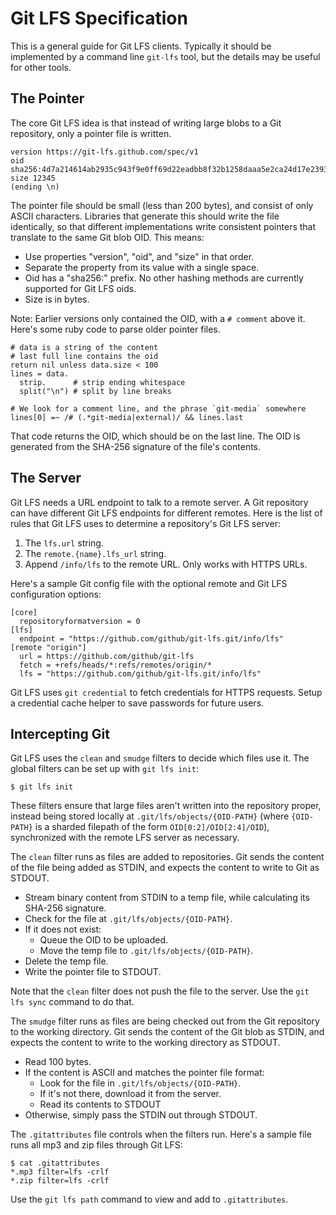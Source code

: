 # Git LFS Specification

This is a general guide for Git LFS clients.  Typically it should be
implemented by a command line `git-lfs` tool, but the details may be useful
for other tools.

## The Pointer

The core Git LFS idea is that instead of writing large blobs to a Git repository,
only a pointer file is written.

```
version https://git-lfs.github.com/spec/v1
oid sha256:4d7a214614ab2935c943f9e0ff69d22eadbb8f32b1258daaa5e2ca24d17e2393
size 12345
(ending \n)
```

The pointer file should be small (less than 200 bytes), and consist of only
ASCII characters.  Libraries that generate this should write the file
identically, so that different implementations write consistent pointers that
translate to the same Git blob OID.  This means:

* Use properties "version", "oid", and "size" in that order.
* Separate the property from its value with a single space.
* Oid has a "sha256:" prefix.  No other hashing methods are currently supported
for Git LFS oids.
* Size is in bytes.

Note: Earlier versions only contained the OID, with a `# comment` above it.
Here's some ruby code to parse older pointer files.

```
# data is a string of the content
# last full line contains the oid
return nil unless data.size < 100
lines = data.
  strip.      # strip ending whitespace
  split("\n") # split by line breaks

# We look for a comment line, and the phrase `git-media` somewhere
lines[0] =~ /# (.*git-media|external)/ && lines.last
```

That code returns the OID, which should be on the last line.  The OID is
generated from the SHA-256 signature of the file's contents.

## The Server

Git LFS needs a URL endpoint to talk to a remote server.  A Git repository
can have different Git LFS endpoints for different remotes.  Here is the list
of rules that Git LFS uses to determine a repository's Git LFS server:

1. The `lfs.url` string.
2. The `remote.{name}.lfs_url` string.
3. Append `/info/lfs` to the remote URL.  Only works with HTTPS URLs.

Here's a sample Git config file with the optional remote and Git LFS
configuration options:

```
[core]
  repositoryformatversion = 0
[lfs]
  endpoint = "https://github.com/github/git-lfs.git/info/lfs"
[remote "origin"]
  url = https://github.com/github/git-lfs
  fetch = +refs/heads/*:refs/remotes/origin/*
  lfs = "https://github.com/github/git-lfs.git/info/lfs"
```

Git LFS uses `git credential` to fetch credentials for HTTPS requests.  Setup
a credential cache helper to save passwords for future users.

## Intercepting Git

Git LFS uses the `clean` and `smudge` filters to decide which files use it.  The
global filters can be set up with `git lfs init`:

```
$ git lfs init
```

These filters ensure that large files aren't written into the repository proper,
instead being stored locally at `.git/lfs/objects/{OID-PATH}` (where `{OID-PATH}`
is a sharded filepath of the form `OID[0:2]/OID[2:4]/OID`), synchronized with
the remote LFS server as necessary.

The `clean` filter runs as files are added to repositories.  Git sends the
content of the file being added as STDIN, and expects the content to write
to Git as STDOUT.

* Stream binary content from STDIN to a temp file, while calculating its SHA-256
signature.
* Check for the file at `.git/lfs/objects/{OID-PATH}`.
* If it does not exist:
  * Queue the OID to be uploaded.
  * Move the temp file to `.git/lfs/objects/{OID-PATH}`.
* Delete the temp file.
* Write the pointer file to STDOUT.

Note that the `clean` filter does not push the file to the server.  Use the
`git lfs sync` command to do that.

The `smudge` filter runs as files are being checked out from the Git repository
to the working directory.  Git sends the content of the Git blob as STDIN, and
expects the content to write to the working directory as STDOUT.

* Read 100 bytes.
* If the content is ASCII and matches the pointer file format:
  * Look for the file in `.git/lfs/objects/{OID-PATH}`.
  * If it's not there, download it from the server.
  * Read its contents to STDOUT
* Otherwise, simply pass the STDIN out through STDOUT.

The `.gitattributes` file controls when the filters run.  Here's a sample file
runs all mp3 and zip files through Git LFS:

```
$ cat .gitattributes
*.mp3 filter=lfs -crlf
*.zip filter=lfs -crlf
```

Use the `git lfs path` command to view and add to `.gitattributes`.
